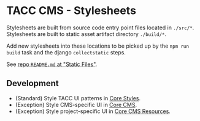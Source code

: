 # TACC CMS - Stylesheets

Stylesheets are built from source code entry point files located in `./src/*`. Stylesheets are built to static asset artifact directory `./build/*`.

Add new stylesheets into these locations to be picked up by the `npm run build` task and the django `collectstatic` steps.

See [repo `README.md` at "Static Files"](/README.md#static-files).

## Development

- (Standard) Style TACC UI patterns in [Core Styles].
- (Exception) Style CMS-specific UI in [Core CMS].
- (Exception) Style project-specific UI in [Core CMS Resources].


<!-- Link Aliases -->

[Core CMS]: https://github.com/TACC/Core-CMS
[Core CMS Resources]: https://github.com/TACC/Core-CMS-Resources
[Core Styles]: https://github.com/tacc-wbomar/Core-Styles
